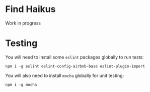 # Find Haikus
Work in progress

# Testing
You will need to install some `eslint` packages globally to run tests:

`npm i -g eslint eslint-config-airbnb-base eslint-plugin-import`

You will also need to install `mocha` globally for unit testing:

`npm i -g mocha`
